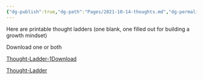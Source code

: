 ```yaml
---
{"dg-publish":true,"dg-path":"Pages/2021-10-14-thoughts.md","dg-permalink":"thoughts","permalink":"/thoughts/","title":"Thought Ladder","noteIcon":"","created":"","updated":"2023-07-27T19:37:19.385-04:00"}
---
```



Here are printable thought ladders (one blank, one filled out for building a growth mindset)

Download one or both

[Thought-Ladder-1](https://chaoticorganized.com/wp-content/uploads/2021/10/Thought-Ladder-1.pdf)[Download](https://chaoticorganized.com/wp-content/uploads/2021/10/Thought-Ladder-1.pdf)

[Thought-Ladder](https://chaoticorganized.com/wp-content/uploads/2021/10/Thought-Ladder.pdf)[](https://chaoticorganized.com/wp-content/uploads/2021/10/Thought-Ladder.pdf)
